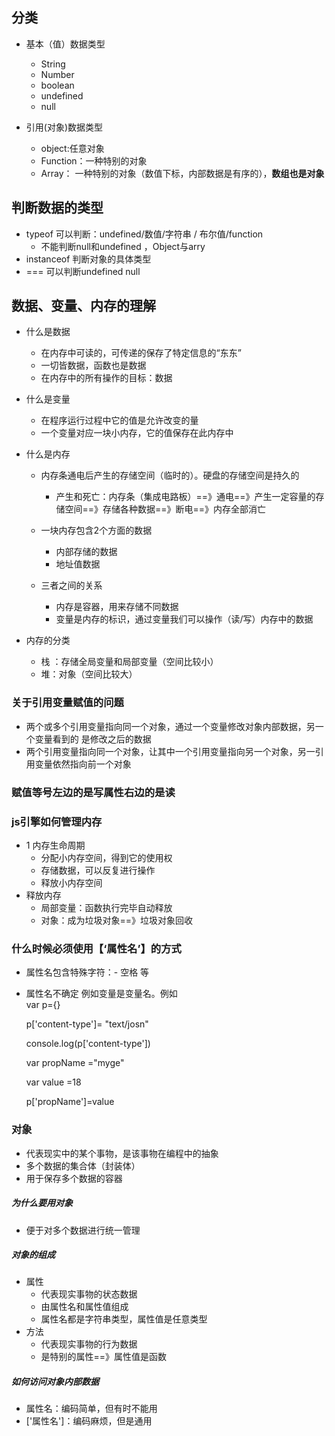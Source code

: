 ## 分类

* 基本（值）数据类型

  * String
  * Number
  * boolean
  * undefined
  * null

* 引用\(对象\)数据类型

  * object:任意对象
  * Function：一种特别的对象
  * Array： 一种特别的对象（数值下标，内部数据是有序的），**数组也是对象**

## 判断数据的类型

* typeof    可以判断：undefined/数值/字符串 / 布尔值/function
  * 不能判断null和undefined  ，Object与arry
* instanceof 判断对象的具体类型
* ===   可以判断undefined null

## 数据、变量、内存的理解

* 什么是数据
  * 在内存中可读的，可传递的保存了特定信息的“东东”
  * 一切皆数据，函数也是数据
  * 在内存中的所有操作的目标：数据
* 什么是变量
  * 在程序运行过程中它的值是允许改变的量
  * 一个变量对应一块小内存，它的值保存在此内存中
* 什么是内存

  * 内存条通电后产生的存储空间（临时的）。硬盘的存储空间是持久的

    * 产生和死亡：内存条（集成电路板）==》通电==》产生一定容量的存储空间==》存储各种数据==》断电==》内存全部消亡

  * 一块内存包含2个方面的数据

    * 内部存储的数据
    * 地址值数据

  * 三者之间的关系

    * 内存是容器，用来存储不同数据
    * 变量是内存的标识，通过变量我们可以操作（读/写）内存中的数据

* 内存的分类

  * 栈 ：存储全局变量和局部变量（空间比较小）
  * 堆：对象（空间比较大）

### 关于引用变量赋值的问题

* 两个或多个引用变量指向同一个对象，通过一个变量修改对象内部数据，另一个变量看到的 是修改之后的数据
* 两个引用变量指向同一个对象，让其中一个引用变量指向另一个对象，另一引用变量依然指向前一个对象

### 赋值等号左边的是写属性右边的是读

### js引擎如何管理内存

* 1 内存生命周期
  * 分配小内存空间，得到它的使用权
  * 存储数据，可以反复进行操作
  * 释放小内存空间
* 释放内存
  * 局部变量：函数执行完毕自动释放
  * 对象：成为垃圾对象==》垃圾对象回收

### 什么时候必须使用【‘属性名’】的方式

* 属性名包含特殊字符：-  空格 等
* 属性名不确定 例如变量是变量名。例如  
  var p={}

  p\['content-type'\]= "text/josn"

  console.log\(p\['content-type'\]\)

  var propName ="myge"

  var value =18

  p\['propName'\]=value

### 对象

* 代表现实中的某个事物，是该事物在编程中的抽象
* 多个数据的集合体（封装体）
* 用于保存多个数据的容器

##### 为什么要用对象

* 便于对多个数据进行统一管理

##### 对象的组成

* 属性
  * 代表现实事物的状态数据
  * 由属性名和属性值组成
  * 属性名都是字符串类型，属性值是任意类型
* 方法
  * 代表现实事物的行为数据
  * 是特别的属性==》属性值是函数

##### 如何访问对象内部数据

* 属性名：编码简单，但有时不能用 
* \['属性名'\]：编码麻烦，但是通用



